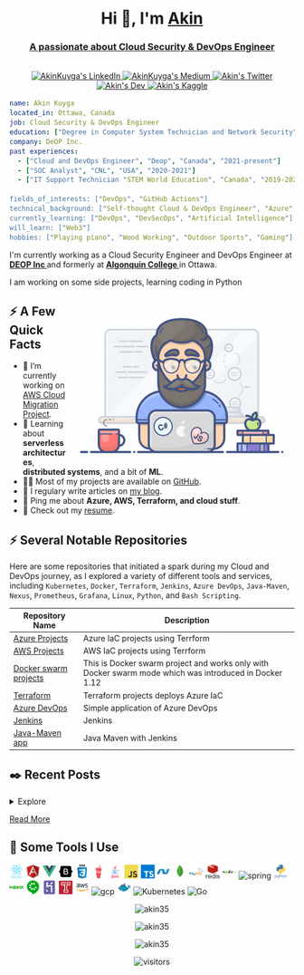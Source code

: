 <h1 align="center">Hi 👋, I'm <a href="https://www.linkedin.com/in/akin35/"> Akin </h1>
<h3 align="center">A passionate about Cloud Security & DevOps Engineer</h3>

<p align="center">
<br/>
<a href="https://www.linkedin.com/in/akinkuyga">
  <img alt="AkinKuyga's LinkedIn" width="100px" height="35px" src="https://img.shields.io/badge/LinkedIn-0077B5?style=for-the-badge&logo=linkedin&logoColor=white" />
</a>
<a href="https://akinkuyga.medium.com">
  <img alt="AkinKuyga's Medium" width="100px" height="35px" src="https://img.shields.io/badge/Medium-12100E?style=for-the-badge&logo=medium&logoColor=white"/>
</a>
<a href="https://twitter.com/akink35">
  <img alt="Akin's Twitter" width="100px" height="35px" src="https://img.shields.io/badge/Twitter-1DA1F2?style=for-the-badge&logo=twitter&logoColor=white"/>
</a>
<a href="https://dev.to/akinkuyga35">
  <img alt="Akin's Dev" width="100px" height="35px" src="https://img.shields.io/badge/dev.to-0A0A0A?style=for-the-badge&logo=devdotto&logoColor=white"/>
</a>
<a href="https://www.kaggle.com/akinkuyga">
  <img alt="Akin's Kaggle" width="100px" height="35px" src="https://img.shields.io/badge/Kaggle-20BEFF?style=for-the-badge&logo=Kaggle&logoColor=white" />
</a>
<br>
</p>

```yaml
name: Akin Kuyga
located_in: Ottawa, Canada
job: Cloud Security & DevOps Engineer
education: ["Degree in Computer System Technician and Network Security", "Master's in Physics", "Bachelor's in Physics"]
company: DeOP Inc.
past experiences: 
  - ["Cloud and DevOps Engineer", "Deop", "Canada", "2021-present"]
  - ["SOC Analyst", "CNL", "USA", "2020-2021"]
  - ["IT Support Technician "STEM World Education", "Canada", "2019-2020"]

fields_of_interests: ["DevOps", "GitHub Actions"]
technical_background: ["Self-thought Cloud & DevOps Engineer", "Azure", "AWS", "Terraform", "Kubernetes", "Docker", "IaC","CI/CD", "Jenkins","Azure DevOps", "GitOps", "Power Platform"]
currently_learning: ["DevOps", "DevSecOps", "Artificial Intelligence"]
will_learn: ["Web3"]
hobbies: ["Playing piano", "Wood Working", "Outdoor Sports", "Gaming"]
```

<p>I'm currently working as a Cloud Security Engineer and DevOps Engineer at <strong><a href="https://www.deop.ca">DEOP Inc </a></strong> and formerly at <strong><a href="https://www.algonquincollege.ca">Algonquin College </a></strong> in Ottawa. </p>
<p>I am working on some side projects, learning coding in Python</p>

</p>

<img align="right"
     alt="DevOps"
     width="400"
     src="./images/DevOps.gif"/>

<h2>⚡️ A Few Quick Facts</h2>
<ul>
<li>🔭 I’m currently working on <a href="https://github.com/akin35/migitation">AWS Cloud Migration Project</a>.</li>
<li>🧐 Learning about <strong>serverless architectures</strong>, <strong>distributed systems</strong>, and a bit of <strong>ML</strong>.</li>
<li>👨‍💻 Most of my projects are available on <a href="https://github.com/akin35">GitHub</a>.</li>
<li>📝 I regulary write articles on <a href="https://akinkuyga.medium.com">my blog</a>.</li>
<li>💬 Ping me about <strong>Azure, AWS, Terraform, and cloud stuff</strong>.</li>
<li>📙 Check out my <a href="https://github.com/akin35/resume">resume</a>.</li>
</ul>

<h2>⚡️ Several Notable Repositories</h2>

Here are some repositories that initiated a spark during my Cloud and DevOps journey, as I explored a variety of different tools and services, including `Kubernetes`, `Docker`, `Terraform`, `Jenkins`, `Azure DevOps`, `Java-Maven`, `Nexus`, `Prometheus`, `Grafana`, `Linux`, `Python`, and `Bash Scripting`.


  | Repository Name | Description  |
  | ------ | ------ |
  | [Azure Projects](https://github.com/akin35/TerraformAzure) | Azure IaC projects using Terrform |
  | [AWS Projects](https://github.com/akin35/TerraformAzure) | AWS IaC projects using Terrform |
  | [Docker swarm projects](https://github.com/akin35/docker-swarm-visualizer) | This is Docker swarm project and works only with Docker swarm mode which was introduced in Docker 1.12 |
  | [Terraform](https://github.com/akin35/TerraformAzure) | Terraform projects deploys Azure IaC|
  | [Azure DevOps]() | Simple application of Azure DevOps |
  | [Jenkins](https://github.com/akin35/java-maven-app) | Jenkins |
  | [Java-Maven app](https://github.com/akin35/maven_tomcat_jenkins) | Java Maven with Jenkins |

<h2>✒️ Recent Posts</h2>
<details>
    <summary>Explore</summary>
    <li><a target="_blank" href="https://medium.com/@akinkuyga35/how-to-set-up-jenkins-using-docker-on-macos-a-step-by-step-guide-c6647e826045">How to Set Up Jenkins using Docker on MacOS: A Step-by-Step Guide — February 26, 2023</a></li>
    <li><a target="_blank" href="https://blog.akinkuyga35.com">⚡ The Fastest Way to Develop and Deploy Your Next Project — June 09, 2022</a></li>
</details>
<p><a target="_blank" href="https://akinkuyga35.medium.com">Read More</a></p>
<h2>🚀 Some Tools I Use</h2>
<p align="left">
<img src="https://raw.githubusercontent.com/devicons/devicon/master/icons/react/react-original-wordmark.svg" alt="react" width="25" height="25" />
<img src="https://raw.githubusercontent.com/devicons/devicon/master/icons/angularjs/angularjs-original.svg" alt="angular-js" width="25" height="25" />
<img src="https://raw.githubusercontent.com/devicons/devicon/master/icons/vuejs/vuejs-original.svg" alt="vue" width="25" height="25" />
<img src="https://raw.githubusercontent.com/devicons/devicon/master/icons/bootstrap/bootstrap-plain.svg" alt="bootstrap" width="25" height="25" />
<img src="https://raw.githubusercontent.com/devicons/devicon/master/icons/css3/css3-original-wordmark.svg" alt="css3" width="25" height="25" />
<img src="https://raw.githubusercontent.com/devicons/devicon/master/icons/gulp/gulp-plain.svg" alt="gulp" width="25" height="25" />
<img src="https://raw.githubusercontent.com/devicons/devicon/master/icons/java/java-original-wordmark.svg" alt="java" width="25" height="25" />
<img src="https://raw.githubusercontent.com/devicons/devicon/master/icons/javascript/javascript-original.svg" alt="javascript" width="25" height="25" />
<img src="https://raw.githubusercontent.com/devicons/devicon/master/icons/typescript/typescript-original.svg" alt="typescript" width="25" height="25" />
<img src="https://raw.githubusercontent.com/devicons/devicon/master/icons/dot-net/dot-net-original.svg" alt=".NET" width="25" height="25" />
<img src="https://raw.githubusercontent.com/devicons/devicon/master/icons/mongodb/mongodb-original.svg" alt="mongodb" width="25" height="25" />
<img src="https://raw.githubusercontent.com/devicons/devicon/master/icons/mysql/mysql-original-wordmark.svg" alt="mysql" width="25" height="25" />
<img src="https://raw.githubusercontent.com/devicons/devicon/master/icons/redis/redis-original-wordmark.svg" alt="redis" width="25" height="25" />
<img src="https://raw.githubusercontent.com/devicons/devicon/master/icons/nodejs/nodejs-original-wordmark.svg" alt="nodejs" width="25" height="25" />
<img src="https://www.vectorlogo.zone/logos/springio/springio-icon.svg" alt="spring" width="25" height="25" />
<img src="https://raw.githubusercontent.com/devicons/devicon/master/icons/python/python-original-wordmark.svg" alt="python" width="25" height="25" />
<img src="https://raw.githubusercontent.com/devicons/devicon/master/icons/nginx/nginx-original.svg" alt="nginx" width="25" height="25" />
<img src="https://raw.githubusercontent.com/devicons/devicon/master/icons/cucumber/cucumber-plain.svg" alt="cucumber" width="25" height="25" />
<img src="https://raw.githubusercontent.com/devicons/devicon/master/icons/heroku/heroku-plain.svg" alt="heroku" width="25" height="25" />
<img src="https://raw.githubusercontent.com/devicons/devicon/master/icons/travis/travis-plain.svg" alt="travis" width="25" height="25" />
<img src="https://raw.githubusercontent.com/github/explore/80688e429a7d4ef2fca1e82350fe8e3517d3494d/topics/aws/aws.png" alt="aws" width="25" height="25" />
<img src="https://www.vectorlogo.zone/logos/google_cloud/google_cloud-icon.svg" alt="gcp" width="25" height="25" />
<img src="https://raw.githubusercontent.com/devicons/devicon/master/icons/docker/docker-original.svg" alt="Docker" width="25" height="25" />
<img src="https://www.vectorlogo.zone/logos/kubernetes/kubernetes-icon.svg" alt="Kubernetes" width="25" height="25" />
<img src="https://cdn.jsdelivr.net/gh/devicons/devicon/icons/go/go-original.svg" alt="Go" width="25" height="25" />
</p>

<p align="center">
  <img src="https://github-readme-stats.vercel.app/api/top-langs?username=akin35&show_icons=true&locale=en&layout=compact"
         alt="akin35" /></p>

<p align="center">
  <img src="https://github-readme-stats.vercel.app/api?username=akin35&show_icons=true&locale=en&count_private=true" alt="akin35" /> </p>

<p align="center">
        <img src="https://github-readme-streak-stats.herokuapp.com/?user=akin35"
         alt="akin35" /></p>

<p align="center">
<img src="https://visitor-badge.glitch.me/badge?page_id=akin35.akin35" alt="visitors"/></p>
